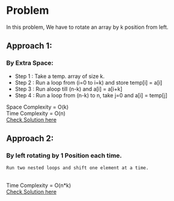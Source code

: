 # Problem
  In this problem, We have to rotate an array by k position from left.
 
## Approach 1:
 ### By Extra Space:
   * Step 1 : Take a temp. array of size k.
   * Step 2 : Run a loop from (i=0 to i=k) and store temp[i] = a[i]
   * Step 3 : Run aloop till (n-k) and a[i] = a[i+k]
   * Step 4 : Run a loop from (n-k) to n, take j=0 and a[i] = temp[j]
    
  Space Complexity = O(k)</br>
  Time Complexity = O(n)
  </br>[Check Solution here](https://github.com/akshatprogrammer/Array-Based-Problems-Day3/blob/main/ArrayK_LeftRotation/ExtraSpace.cpp)
  
## Approach 2:
  ### By left rotating by 1 Position each time.
    Run two nested loops and shift one element at a time.
 </br>Time Complexity = O(n*k)</br>
    [Check Solution here](https://github.com/akshatprogrammer/Array-Based-Problems-Day3/blob/main/ArrayK_LeftRotation/ShiftBy1Pos.cpp)
    
  
